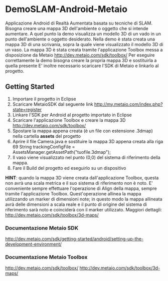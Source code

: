 DemoSLAM-Android-Metaio
=======================

Applicazione Android di Realtà Aumentata basata su tecniche di SLAM.
Bisogna creare una mappa 3D dell'ambiente o oggetto che si intende aumentare. A quel punto la demo visualizza un modello 3D di un vado in un punto dell'ambiente o oggetto desiderato.
Nella demo è stata creata una mappa 3D di una scrivania, sopra la quale viene visualizzato il modello 3D di un vaso. La mappa 3D è stata creata tramite l'applicazione Toolbox messa a disposizione da Metaio http://dev.metaio.com/sdk/toolbox/
Per eseguire correttamente la demo bisogna creare la propria mappa 3D e sostituirla a quella presente
E' inoltre necessario scaricare l'SDK di Metaio e linkarlo al progetto.

## Getting Started
1. Importare il progetto in Eclipse
2. Scaricare MetaioSDK dal seguente link http://my.metaio.com/index.php?state=register
3. Linkare l'SDK per Android al progetto importato in Eclipse
4. Scaricare l'applicazione Toolbox e creare la mappa 3D http://dev.metaio.com/sdk/toolbox/
5. Spostare la mappa appena creata (è un file con estensione .3dmap) nella cartella **assets** del progetto
6. Aprire il file Camera.java e sostituire la mappa 3D appena creata alla riga 69 
    String trackingConfigFile = AssetsManager.getAssetPath("tuofile.3dmap");
7. Il vaso viene visualizzato nel punto (0,0) del sistema di riferimento della mappa.
8. Fare il Build del progetto ed eseguirlo su un dispositivo

**HINT**: quando la mappa 3D viene creata dall'applicazione Toolbox, questa non avrà una scala metrica e il suo sistema di riferimento non è noto. E' conveniente sempre effettuare l'operazione di Align della mappa, sempre tramite l'applicazione Toolbox. Quest'operazione allinea la mappa utilizzando un marker di dimensioni note; in questo modo la mappa allineata avrà delle dimensioni a scala reale e il punto di origine del sistema di riferimento sarà noto e coinciderà con il marker utilizzato. Maggiori dettagli: http://dev.metaio.com/sdk/toolbox/3d-maps/

### Documentazione Metaio SDK
http://dev.metaio.com/sdk/getting-started/android/setting-up-the-development-environment/

### Documentazione Metaio Toolbox
http://dev.metaio.com/sdk/toolbox/
http://dev.metaio.com/sdk/toolbox/3d-maps/
